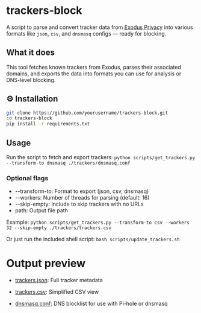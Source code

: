# trackers-block

A script to parse and convert tracker data from [Exodus Privacy](https://reports.exodus-privacy.eu.org) into various formats like `json`, `csv`, and `dnsmasq` configs — ready for blocking.

## What it does

This tool fetches known trackers from Exodus, parses their associated domains, and exports the data into formats you can use for analysis or DNS-level blocking.

## ⚙️ Installation

```bash
git clone https://github.com/yourusername/trackers-block.git
cd trackers-block
pip install -r requirements.txt
```

## Usage

Run the script to fetch and export trackers:
`python scripts/get_trackers.py --transform-to dnsmasq ./trackers/dnsmasq.conf`

### Optional flags

- --transform-to: Format to export (json, csv, dnsmasq)
- --workers: Number of threads for parsing (default: 16)
- --skip-empty: Include to skip trackers with no URLs
- path: Output file path

Example:
`python scripts/get_trackers.py --transform-to csv --workers 32 --skip-empty ./trackers/trackers.csv`

Or just run the included shell script:
`bash scripts/update_trackers.sh`

# Output preview

- [trackers.json](https://github.com/Vlad2030/trackers-block/trackers/trackers.json): Full tracker metadata

- [trackers.csv](https://github.com/Vlad2030/trackers-block/trackers/trackers.csv): Simplified CSV view

- [dnsmasq.conf](https://github.com/Vlad2030/trackers-block/trackers/dnsmasq.conf): DNS blocklist for use with Pi-hole or dnsmasq
